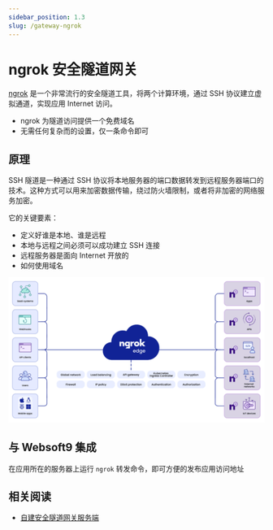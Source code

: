 ```yaml
---
sidebar_position: 1.3
slug: /gateway-ngrok
---
```


# ngrok 安全隧道网关

[ngrok](https://ngrok.com/) 是一个非常流行的安全隧道工具，将两个计算环境，通过 SSH 协议建立虚拟通道，实现应用 Internet 访问。  

- ngrok 为隧道访问提供一个免费域名
- 无需任何复杂而的设置，仅一条命令即可

## 原理

SSH 隧道是一种通过 SSH 协议将本地服务器的端口数据转发到远程服务器端口的技术。这种方式可以用来加密数据传输，绕过防火墙限制，或者将非加密的网络服务加密。  

它的关键要素：

- 定义好谁是本地、谁是远程
- 本地与远程之间必须可以成功建立 SSH 连接
- 远程服务器是面向 Internet 开放的
- 如何使用域名

![](./assets/ngrok-arch.png)

## 与 Websoft9 集成

在应用所在的服务器上运行 `ngrok` 转发命令，即可方便的发布应用访问地址

## 相关阅读

- [自建安全隧道网关服务端](https://www.baeldung.com/linux/ssh-tunneling-and-proxying)